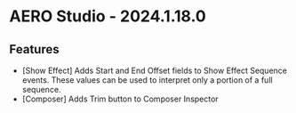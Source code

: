 # AERO Studio - 2024.1.18.0

## Features

- [Show Effect] Adds Start and End Offset fields to Show Effect Sequence events. These values can be used to interpret only a portion of a full sequence.
- [Composer] Adds Trim button to Composer Inspector
